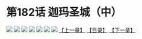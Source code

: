 # 第182话 迦玛圣城（中）
![](https://mhpic.xiaomingtaiji.net/comic/D/斗破苍穹拆分版/182话/1.jpg-zymk.middle.webp)
![](https://mhpic.xiaomingtaiji.net/comic/D/斗破苍穹拆分版/182话/2.jpg-zymk.middle.webp)
![](https://mhpic.xiaomingtaiji.net/comic/D/斗破苍穹拆分版/182话/3.jpg-zymk.middle.webp)
![](https://mhpic.xiaomingtaiji.net/comic/D/斗破苍穹拆分版/182话/4.jpg-zymk.middle.webp)
![](https://mhpic.xiaomingtaiji.net/comic/D/斗破苍穹拆分版/182话/5.jpg-zymk.middle.webp)
![](https://mhpic.xiaomingtaiji.net/comic/D/斗破苍穹拆分版/182话/6.jpg-zymk.middle.webp)
![](https://mhpic.xiaomingtaiji.net/comic/D/斗破苍穹拆分版/182话/7.jpg-zymk.middle.webp)
[【上一章】](./181.md)
[【目录】](./READMD.md)
[【下一章】](./183.md)
